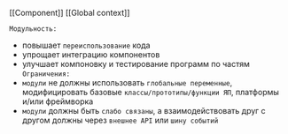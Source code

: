 [[Component]]
[[Global context]]

`Модульность:`
- повышает `переиспользование` кода
- упрощает интеграцию компонентов
- улучшает компоновку и тестирование программ по частям
`Ограничения:`
- `модули` не должны использовать `глобальные переменные`, модифицировать базовые `классы/прототипы/функции ЯП`, платформы и/или фреймворка
- `модули` должны быть `слабо связаны`, а взаимодействовать друг с другом должны через `внешнее API` или `шину событий`